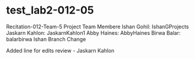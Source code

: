 # test_lab2-012-05
Recitation-012-Team-5
Project Team Membere
Ishan Gohil: IshanGProjects
Jaskarn Kahlon: JaskarnKahlon1
Abby Haines: AbbyHaines
Birwa Balar: balarbirwa
Ishan Branch Change

Added line for edits review - Jaskarn Kahlon
